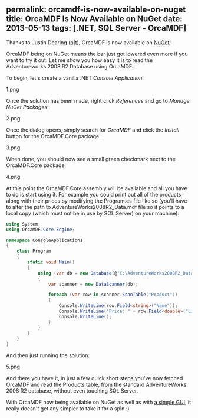 permalink: orcamdf-is-now-available-on-nuget
title: OrcaMDF Is Now Available on NuGet
date: 2013-05-13
tags: [.NET, SQL Server - OrcaMDF]
---
Thanks to Justin Dearing ([b](http://www.justaprogrammer.net/)|[t](https://twitter.com/zippy1981)), OrcaMDF is now available on [NuGet](https://www.nuget.org/packages/OrcaMDF.Core)!

OrcaMDF being on NuGet means the bar just got lowered even more if you want to try it out. Let me show you how easy it is to read the Adventureworks 2008 R2 Database using OrcaMDF:

To begin, let's create a vanilla .NET *Console Application*:

1.png

Once the solution has been made, right click *References* and go to *Manage NuGet Packages*:

2.png

Once the dialog opens, simply search for *OrcaMDF* and click the *Install* button for the OrcaMDF.Core package:

3.png

When done, you should now see a small green checkmark next to the OrcaMDF.Core package:

4.png

At this point the OrcaMDF.Core assembly will be available and all you have to do is start using it. For example you could print out all of the products along with their prices by modifying the Program.cs file like so (you'll have to alter the path to AdventureWorks2008R2_Data.mdf file so it points to a local copy (which must not be in use by SQL Server) on your machine):

```csharp
using System;
using OrcaMDF.Core.Engine;

namespace ConsoleApplication1
{
	class Program
	{
		static void Main()
		{
			using (var db = new Database(@"C:\AdventureWorks2008R2_Data.mdf"))
			{
				var scanner = new DataScanner(db);

				foreach (var row in scanner.ScanTable("Product"))
				{
					Console.WriteLine(row.Field<string>("Name"));
					Console.WriteLine("Price: " + row.Field<double>("ListPrice"));
					Console.WriteLine();
				}
			}
		}
	}
}
```

And then just running the solution:

5.png

And there you have it, in just a few quick short steps you've now fetched OrcaMDF and read the Products table, from the standard AdventureWorks 2008 R2 database, without even touching SQL Server.

With OrcaMDF now being available on NuGet as well as with [a simple GUI](http://improve.dk/orcamdf-studio-release-feature-recap/), it really doesn't get any simpler to take it for a spin :)
